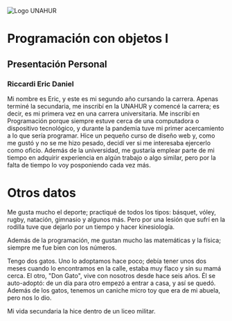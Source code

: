 ![Logo UNAHUR](./UNAHUR.png)

# Programación con objetos I
## Presentación Personal
### Riccardi Eric Daniel
Mi nombre es Eric, y este es mi segundo año cursando la carrera. Apenas terminé la secundaria, me inscribí en la UNAHUR y comencé la carrera; es decir, es mi primera vez en una carrera universitaria.
Me inscribí en Programación porque siempre estuve cerca de una computadora o dispositivo tecnológico, y durante la pandemia tuve mi primer acercamiento a lo que sería programar. Hice un pequeño curso de diseño web y, como me gustó y no se me hizo pesado, decidí ver si me interesaba ejercerlo como oficio.
Además de la universidad, me gustaría emplear parte de mi tiempo en adquirir experiencia en algún trabajo o algo similar, pero por la falta de tiempo lo voy posponiendo cada vez más.

# Otros datos
Me gusta mucho el deporte; practiqué de todos los tipos: básquet, vóley, rugby, natación, gimnasio y algunos más. Pero por una lesión que sufrí en la rodilla tuve que dejarlo por un tiempo y hacer kinesiología.

Además de la programación, me gustan mucho las matemáticas y la física; siempre me fue bien con los números.

Tengo dos gatos. Uno lo adoptamos hace poco; debía tener unos dos meses cuando lo encontramos en la calle, estaba muy flaco y sin su mamá cerca. El otro, "Don Gato", vive con nosotros desde hace seis años. Él se auto-adoptó: de un día para otro empezó a entrar a casa, y así se quedó. Además de los gatos, tenemos un caniche micro toy que era de mi abuela, pero nos lo dio.

Mi vida secundaria la hice dentro de un liceo militar.
